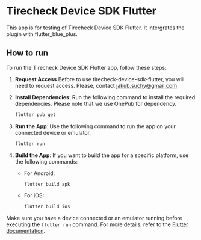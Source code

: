 # Tirecheck Device SDK Flutter

This app is for testing of Tirecheck Device SDK Flutter.
It intergrates the plugin with flutter_blue_plus.

## How to run

To run the Tirecheck Device SDK Flutter app, follow these steps:

1. **Request Access**
    Before to use tirecheck-device-sdk-flutter, you will need to request access. Please, contact [jakub.suchy@gmail.com](mailto:jakub.suchy@tirecheck.com?subject=GitHub%20access%20request%20-%20tirecheck-device-sdk&body=Please%2C%20could%20you%20give%20me%20access%20to%20tirecheck-device-sdk%20project%20on%20GitHub%3F%0A%0ACompany%3A%20%5Byour%20company%20name%5D%0AGithub%20username%3A%20%5Byour%20github%20username%5D%0A%0AThank%20you!)

2. **Install Dependencies**: Run the following command to install the required dependencies. Please note that we use OnePub for dependency.

    ```sh
    flutter pub get
    ```

3. **Run the App**: Use the following command to run the app on your connected device or emulator.

    ```sh
    flutter run
    ```

4. **Build the App**: If you want to build the app for a specific platform, use the following commands:

    - For Android:

        ```sh
        flutter build apk
        ```

    - For iOS:

        ```sh
        flutter build ios
        ```

Make sure you have a device connected or an emulator running before executing the `flutter run` command. For more details, refer to the [Flutter documentation](https://flutter.dev/docs/get-started/test-drive).